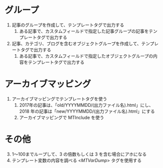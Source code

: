 # グループ

1. 記事のグループを作成して、テンプレートタグで出力する
    1. ある記事で、カスタムフィールドで指定した記事グループの記事をテンプレートタグで出力する
2. 記事、カテゴリ、ブログを含むオブジェクトグループを作成して、テンプレートタグで出力する
    1. ある記事で、カスタムフィールドで指定したオブジェクトグループの内容をテンプレートタグで出力する

# アーカイブマッピング

1. アーカイブマッピングでテンプレートタグを使う
    1. 2017年の記事は、「old/YYYYMMDD/(出力ファイル名).html」にし、2018 年の記事は「new/YYYYMMDD/(出力ファイル名).html」にする
    2. アーカイブマッピングで MTInclude を使う

# その他

3. 1〜100までループして、3 の倍数もしくは 3 を含む場合にアホになる
4. テンプレート変数の内容を調べる <$MTVarDump$> タグを使用する